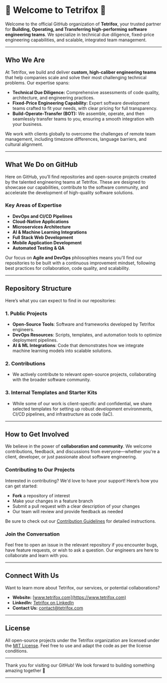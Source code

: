 # 🦊 Welcome to Tetrifox 🦊

Welcome to the official GitHub organization of **Tetrifox**, your trusted partner for **Building, Operating, and Transferring high-performing software engineering teams**. We specialize in technical due diligence, fixed-price engineering capabilities, and scalable, integrated team management. 

---

## Who We Are

At Tetrifox, we build and deliver **custom, high-caliber engineering teams** that help companies scale and solve their most challenging technical problems. Our expertise spans:

- **Technical Due Diligence:** Comprehensive assessments of code quality, architecture, and engineering practices.
- **Fixed-Price Engineering Capability:** Expert software development teams crafted to fit your needs, with clear pricing for full transparency.
- **Build-Operate-Transfer (BOT):** We assemble, operate, and then seamlessly transfer teams to you, ensuring a smooth integration with your business.

We work with clients globally to overcome the challenges of remote team management, including timezone differences, language barriers, and cultural alignment.

---

## What We Do on GitHub

Here on GitHub, you’ll find repositories and open-source projects created by the talented engineering teams at Tetrifox. These are designed to showcase our capabilities, contribute to the software community, and accelerate the development of high-quality software solutions.

### Key Areas of Expertise
- **DevOps and CI/CD Pipelines**
- **Cloud-Native Applications**
- **Microservices Architecture**
- **AI & Machine Learning Integrations**
- **Full Stack Web Development**
- **Mobile Application Development**
- **Automated Testing & QA**

Our focus on **Agile and DevOps** philosophies means you'll find our repositories to be built with a continuous improvement mindset, following best practices for collaboration, code quality, and scalability.

---

## Repository Structure

Here’s what you can expect to find in our repositories:

### 1. **Public Projects**
   - **Open-Source Tools**: Software and frameworks developed by Tetrifox engineers.
   - **DevOps Resources**: Scripts, templates, and automation tools to optimize deployment pipelines.
   - **AI & ML Integrations**: Code that demonstrates how we integrate machine learning models into scalable solutions.

### 2. **Contributions**
   - We actively contribute to relevant open-source projects, collaborating with the broader software community. 

### 3. **Internal Templates and Starter Kits**
   - While some of our work is client-specific and confidential, we share selected templates for setting up robust development environments, CI/CD pipelines, and infrastructure as code (IaC).

---

## How to Get Involved

We believe in the power of **collaboration and community**. We welcome contributions, feedback, and discussions from everyone—whether you're a client, developer, or just passionate about software engineering.

### Contributing to Our Projects
Interested in contributing? We'd love to have your support! Here’s how you can get started:
- **Fork** a repository of interest
- Make your changes in a feature branch
- Submit a pull request with a clear description of your changes
- Our team will review and provide feedback as needed

Be sure to check out our [Contribution Guidelines](CONTRIBUTING.md) for detailed instructions.

### Join the Conversation
Feel free to open an issue in the relevant repository if you encounter bugs, have feature requests, or wish to ask a question. Our engineers are here to collaborate and learn with you.

---

## Connect With Us

Want to learn more about Tetrifox, our services, or potential collaborations?

- **Website:** [www.tetrifox.com](https://www.tetrifox.com)
- **LinkedIn:** [Tetrifox on LinkedIn](https://www.linkedin.com/company/tetrifox)
- **Contact Us:** [contact@tetrifox.com](mailto:contact@tetrifox.com)

---

## License

All open-source projects under the Tetrifox organization are licensed under the [MIT License](LICENSE.md). Feel free to use and adapt the code as per the license conditions.

---

Thank you for visiting our GitHub! We look forward to building something amazing together 🚀

---

